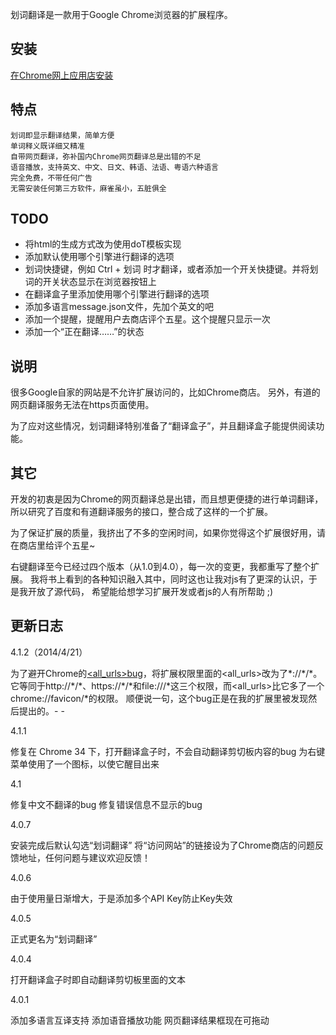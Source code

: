 划词翻译是一款用于Google Chrome浏览器的扩展程序。

## 安装
[在Chrome网上应用店安装](https://chrome.google.com/webstore/detail/ikhdkkncnoglghljlkmcimlnlhkeamad)

## 特点
    划词即显示翻译结果，简单方便
    单词释义既详细又精准
    自带网页翻译，弥补国内Chrome网页翻译总是出错的不足
    语音播放，支持英文、中文、日文、韩语、法语、粤语六种语言
    完全免费，不带任何广告
    无需安装任何第三方软件，麻雀虽小，五脏俱全

## TODO
* 将html的生成方式改为使用doT模板实现
* 添加默认使用哪个引擎进行翻译的选项
* 划词快捷键，例如 Ctrl + 划词 时才翻译，或者添加一个开关快捷键。并将划词的开关状态显示在浏览器按钮上
* 在翻译盒子里添加使用哪个引擎进行翻译的选项
* 添加多语言message.json文件，先加个英文的吧
* 添加一个提醒，提醒用户去商店评个五星。这个提醒只显示一次
* 添加一个“正在翻译……”的状态

## 说明
很多Google自家的网站是不允许扩展访问的，比如Chrome商店。
另外，有道的网页翻译服务无法在https页面使用。

为了应对这些情况，划词翻译特别准备了“翻译盒子”，并且翻译盒子能提供阅读功能。

## 其它
开发的初衷是因为Chrome的网页翻译总是出错，而且想更便捷的进行单词翻译，
所以研究了百度和有道翻译服务的接口，整合成了这样的一个扩展。

为了保证扩展的质量，我挤出了不多的空闲时间，如果你觉得这个扩展很好用，请在商店里给评个五星~

右键翻译至今已经过四个版本（从1.0到4.0），每一次的变更，我都重写了整个扩展。
我将书上看到的各种知识融入其中，同时这也让我对js有了更深的认识，于是我开放了源代码，
希望能给想学习扩展开发或者js的人有所帮助 ;)

## 更新日志
4.1.2（2014/4/21）

为了避开Chrome的[&lt;all_urls>bug](https://code.google.com/p/chromium/issues/detail?id=353489)，将扩展权限里面的&lt;all_urls>改为了\*://\*/\*。
它等同于http://\*/\*、https://\*/\*和file:///\*这三个权限，而&lt;all_urls>比它多了一个chrome://favicon/\*的权限。
顺便说一句，这个bug正是在我的扩展里被发现然后提出的。- -

4.1.1

修复在 Chrome 34 下，打开翻译盒子时，不会自动翻译剪切板内容的bug
为右键菜单使用了一个图标，以使它醒目出来

4.1

修复中文不翻译的bug
修复错误信息不显示的bug

4.0.7

安装完成后默认勾选“划词翻译”
将“访问网站”的链接设为了Chrome商店的问题反馈地址，任何问题与建议欢迎反馈！

4.0.6

由于使用量日渐增大，于是添加多个API Key防止Key失效

4.0.5

正式更名为“划词翻译”

4.0.4

打开翻译盒子时即自动翻译剪切板里面的文本

4.0.1

添加多语言互译支持
添加语音播放功能
网页翻译结果框现在可拖动
